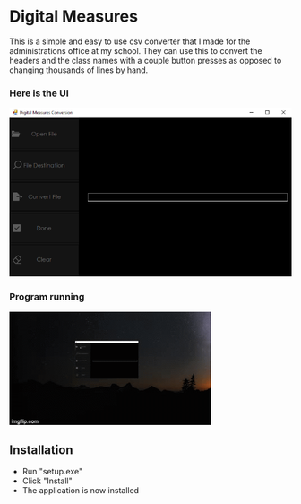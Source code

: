 # Digital Measures
This is a simple and easy to use csv converter that I made for the administrations office at my school. They can use this to convert the headers and the class names with a couple button presses as opposed to changing thousands of lines by hand.
### Here is the UI
![DigitalMeasuresSS](https://github.com/ryangriggs1/Digital-Measures/blob/main/DigitalMeasuresSS.PNG)  
### Program running
![program](https://github.com/ryangriggs1/Digital-Measures/blob/main/program.gif)
## Installation
* Run "setup.exe"
* Click "Install"
* The application is now installed
